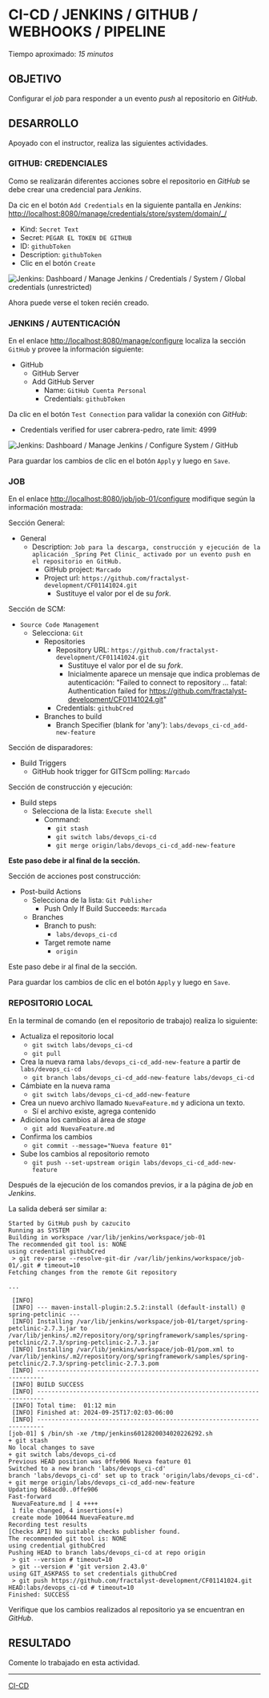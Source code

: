 # CI-CD / JENKINS / GITHUB / WEBHOOKS / PIPELINE

Tiempo aproximado: _15 minutos_

## OBJETIVO

Configurar el _job_ para responder a un evento _push_ al repositorio en _GitHub_.

## DESARROLLO

Apoyado con el instructor, realiza las siguientes actividades.

### GITHUB: CREDENCIALES

Como se realizarán diferentes acciones sobre el repositorio en _GitHub_ se debe crear una credencial para _Jenkins_.

Da cic en el botón `Add Credentials` en la siguiente pantalla en _Jenkins_: <http://localhost:8080/manage/credentials/store/system/domain/_/>

- Kind: `Secret Text`
- Secret: `PEGAR EL TOKEN DE GITHUB`
- ID: `githubToken`
- Description: `githubToken`
- Clic en el botón `Create`

![Jenkins: Dashboard / Manage Jenkins / Credentials / System / Global credentials (unrestricted)](mm/05_07_01_Webhooks_01_ghToken.png "Jenkins: Dashboard / Manage Jenkins / Credentials / System / Global credentials (unrestricted)")

Ahora puede verse el token recién creado.

### JENKINS / AUTENTICACIÓN

En el enlace <http://localhost:8080/manage/configure> localiza la sección `GitHub` y provee la información siguiente:

- GitHub
  - GitHub Server
  - Add GitHub Server
    - Name: `GitHub Cuenta Personal`
    - Credentials: `githubToken`

Da clic en el botón `Test Connection` para validar la conexión con _GitHub_:

- Credentials verified for user cabrera-pedro, rate limit: 4999

![Jenkins: Dashboard / Manage Jenkins / Configure System / GitHub](mm/05_07_02_Webhooks_02_Jenkins-GHServer.png "Jenkins: Dashboard / Manage Jenkins / Configure System / GitHub")

Para guardar los cambios de clic en el botón `Apply` y luego en `Save`.

### JOB

En el enlace <http://localhost:8080/job/job-01/configure> modifique según la información mostrada:

Sección General:

- General
  - Description: `Job para la descarga, construcción y ejecución de la aplicación _Spring Pet Clinic_ activado por un evento push en el repositorio en GitHub.`
    - GitHub project: `Marcado`
    - Project url: `https://github.com/fractalyst-development/CF01141024.git`
      - Sustituye el valor por el de su _fork_.

Sección de SCM:

- `Source Code Management`
  - Selecciona: `Git`
    - Repositories
      - Repository URL: `https://github.com/fractalyst-development/CF01141024.git`
        - Sustituye el valor por el de su _fork_.
        - Inicialmente aparece un mensaje que indica problemas de autenticación: "Failed to connect to repository …​ fatal: Authentication failed for https://github.com/fractalyst-development/CF01141024.git"
      - Credentials: `githubCred`
    - Branches to build
      - Branch Specifier (blank for 'any'): `labs/devops_ci-cd_add-new-feature`

Sección de disparadores:

- Build Triggers
  - GitHub hook trigger for GITScm polling: `Marcado`

Sección de construcción y ejecución:

- Build steps
  - Selecciona de la lista: `Execute shell`
    - Command:
      - `git stash`
      - `git switch labs/devops_ci-cd`
      - `git merge origin/labs/devops_ci-cd_add-new-feature`

**Este paso debe ir al final de la sección.**

Sección de acciones post construcción:

- Post-build Actions
  - Selecciona de la lista: `Git Publisher`
    - Push Only If Build Succeeds: `Marcada`
  - Branches
    - Branch to push:
      - `labs/devops_ci-cd`
    - Target remote name
      - `origin`

Este paso debe ir al final de la sección.

Para guardar los cambios de clic en el botón `Apply` y luego en `Save`.

### REPOSITORIO LOCAL

En la terminal de comando (en el repositorio de trabajo) realiza lo siguiente:

- Actualiza el repositorio local
  - `git switch labs/devops_ci-cd`
  - `git pull`
- Crea la nueva rama `labs/devops_ci-cd_add-new-feature` a partir de `labs/devops_ci-cd`
  - `git branch labs/devops_ci-cd_add-new-feature labs/devops_ci-cd`
- Cámbiate en la nueva rama
  - `git switch labs/devops_ci-cd_add-new-feature`
- Crea un nuevo archivo llamado `NuevaFeature.md` y adiciona un texto.
  - Sí el archivo existe, agrega contenido
- Adiciona los cambios al área de _stage_
  - `git add NuevaFeature.md`
- Confirma los cambios
  - `git commit --message="Nueva feature 01"`
- Sube los cambios al repositorio remoto
  - `git push --set-upstream origin labs/devops_ci-cd_add-new-feature`

Después de la ejecución de los comandos previos, ir a la página de _job_ en _Jenkins_.

La salida deberá ser similar a:

``` shell
Started by GitHub push by cazucito
Running as SYSTEM
Building in workspace /var/lib/jenkins/workspace/job-01
The recommended git tool is: NONE
using credential githubCred
 > git rev-parse --resolve-git-dir /var/lib/jenkins/workspace/job-01/.git # timeout=10
Fetching changes from the remote Git repository

...

 [INFO] 
 [INFO] --- maven-install-plugin:2.5.2:install (default-install) @ spring-petclinic ---
 [INFO] Installing /var/lib/jenkins/workspace/job-01/target/spring-petclinic-2.7.3.jar to /var/lib/jenkins/.m2/repository/org/springframework/samples/spring-petclinic/2.7.3/spring-petclinic-2.7.3.jar
 [INFO] Installing /var/lib/jenkins/workspace/job-01/pom.xml to /var/lib/jenkins/.m2/repository/org/springframework/samples/spring-petclinic/2.7.3/spring-petclinic-2.7.3.pom
 [INFO] ------------------------------------------------------------------------
 [INFO] BUILD SUCCESS
 [INFO] ------------------------------------------------------------------------
 [INFO] Total time:  01:12 min
 [INFO] Finished at: 2024-09-25T17:02:03-06:00
 [INFO] ------------------------------------------------------------------------
[job-01] $ /bin/sh -xe /tmp/jenkins6012820034020226292.sh
+ git stash
No local changes to save
+ git switch labs/devops_ci-cd
Previous HEAD position was 0ffe906 Nueva feature 01
Switched to a new branch 'labs/devops_ci-cd'
branch 'labs/devops_ci-cd' set up to track 'origin/labs/devops_ci-cd'.
+ git merge origin/labs/devops_ci-cd_add-new-feature
Updating b68acd0..0ffe906
Fast-forward
 NuevaFeature.md | 4 ++++
 1 file changed, 4 insertions(+)
 create mode 100644 NuevaFeature.md
Recording test results
[Checks API] No suitable checks publisher found.
The recommended git tool is: NONE
using credential githubCred
Pushing HEAD to branch labs/devops_ci-cd at repo origin
 > git --version # timeout=10
 > git --version # 'git version 2.43.0'
using GIT_ASKPASS to set credentials githubCred
 > git push https://github.com/fractalyst-development/CF01141024.git HEAD:labs/devops_ci-cd # timeout=10
Finished: SUCCESS
```

Verifique que los cambios realizados al repositorio ya se encuentran en _GitHub_.

## RESULTADO

Comente lo trabajado en esta actividad.

---

[CI-CD](05.md)
